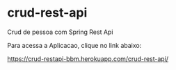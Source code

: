 # crud-rest-api
 Crud de pessoa com Spring Rest Api

 Para acessa a Aplicacao, clique no link abaixo:
 
 https://crud-restapi-bbm.herokuapp.com/crud-rest-api/
